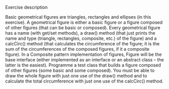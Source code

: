 Exercise description

Basic geometrical figures are triangles, rectangles and ellipses (in this exercise). A geometrical figure is either a basic figure or a figure composed of other figures (that can be basic or composed).
Every geometrical figure has a name (with get/set methods), a draw() method (that just prints the name and type (triangle, rectangles, composite, etc.) of the figure) and a calcCirc() method (that calculates the circumference of the figure; it is the sum of the circumferences of the composed figures, if it a composite figure).
In a Composite pattern implementation of figures, Figure will be the base interface (either implemented as an interface or an abstract class – the latter is the easiest).
Programme a test class that builds a figure composed of other figures (some basic and some composed). You must be able to draw the whole figure with just one use of the draw() method and to calculate the total circumference with just one use of the calcCirc() method.
